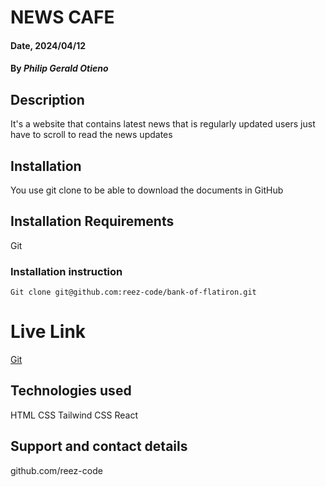 # NEWS CAFE

#### Date, 2024/04/12

#### By _Philip Gerald Otieno_

## Description

It's a website that contains latest news that is regularly updated users just have to scroll to read the news updates

## Installation

You use git clone to be able to download the documents in GitHub

## Installation Requirements

Git

### Installation instruction

```
Git clone git@github.com:reez-code/bank-of-flatiron.git

```

# Live Link

[Git](https://reez-code.github.io/phase-1-project/)

## Technologies used

HTML
CSS
Tailwind CSS
React

## Support and contact details

github.com/reez-code
